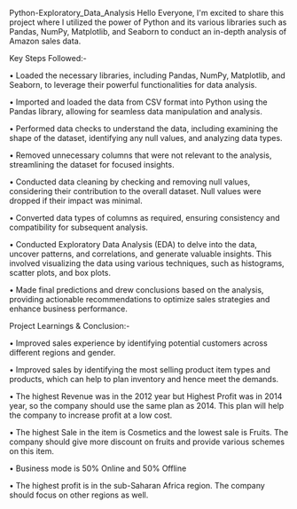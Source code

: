 Python-Exploratory_Data_Analysis
Hello Everyone, I'm excited to share this project where I utilized the power of Python and its various libraries such as Pandas, NumPy, Matplotlib, and Seaborn to conduct an in-depth analysis of Amazon sales data.

Key Steps Followed:-

•	Loaded the necessary libraries, including Pandas, NumPy, Matplotlib, and Seaborn, to leverage their powerful functionalities for data analysis.

•	Imported and loaded the data from CSV format into Python using the Pandas library, allowing for seamless data manipulation and analysis.

•	Performed data checks to understand the data, including examining the shape of the dataset, identifying any null values, and analyzing data types.

•	Removed unnecessary columns that were not relevant to the analysis, streamlining the dataset for focused insights.

•	Conducted data cleaning by checking and removing null values, considering their contribution to the overall dataset. Null values were dropped if their impact was minimal.

•	Converted data types of columns as required, ensuring consistency and compatibility for subsequent analysis.

•	Conducted Exploratory Data Analysis (EDA) to delve into the data, uncover patterns, and correlations, and generate valuable insights. This involved visualizing the data using various techniques, such as histograms, scatter plots, and box plots.

•	Made final predictions and drew conclusions based on the analysis, providing actionable recommendations to optimize sales strategies and enhance business performance.

Project Learnings & Conclusion:-


•	Improved sales experience by identifying potential customers across different regions and gender.

•	Improved sales by identifying the most selling product item types and products, which can help to plan inventory and hence meet the demands.

•	The highest Revenue was in the 2012 year but Highest Profit was in 2014 year, so the company should use the same plan as 2014. This plan will help the company to increase profit at a low cost.

•	The highest Sale in the item is Cosmetics and the lowest sale is Fruits. The company should give more discount on fruits and provide various schemes on this item.

•	Business mode is 50% Online and 50% Offline

•	The highest profit is in the sub-Saharan Africa region. The company should focus on other regions as well.
